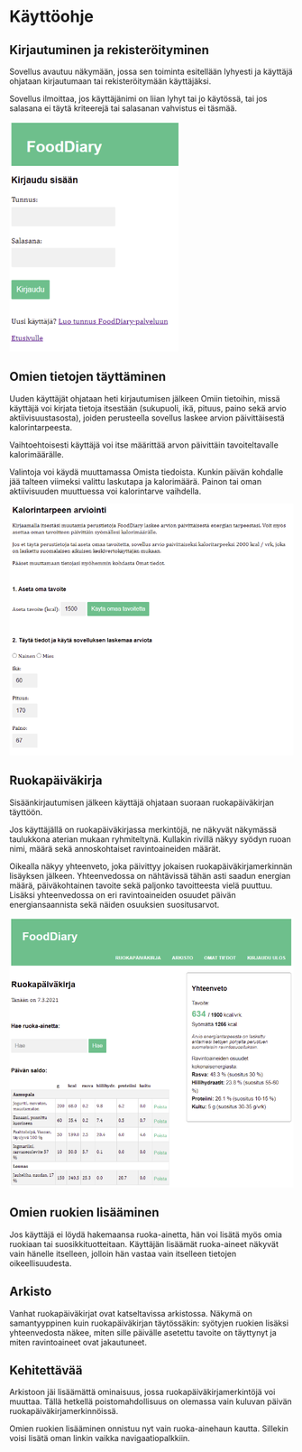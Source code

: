 # Käyttöohje

## Kirjautuminen ja rekisteröityminen

Sovellus avautuu näkymään, jossa sen toiminta esitellään lyhyesti ja käyttäjä ohjataan kirjautumaan tai 
rekisteröitymään käyttäjäksi.

Sovellus ilmoittaa, jos käyttäjänimi on liian lyhyt tai jo käytössä, tai jos salasana ei täytä kriteerejä 
tai salasanan vahvistus ei täsmää.

<img src="https://github.com/mlkulmala/tsoha-FoodDiary/blob/master/documentation/images/login.png" width="300">


## Omien tietojen täyttäminen

Uuden käyttäjät ohjataan heti kirjautumisen jälkeen Omiin tietoihin, missä käyttäjä voi kirjata tietoja itsestään 
(sukupuoli, ikä, pituus, paino sekä arvio aktiivisuustasosta), joiden perusteella sovellus laskee arvion 
päivittäisestä kalorintarpeesta. 

Vaihtoehtoisesti käyttäjä voi itse määrittää arvon päivittäin tavoiteltavalle kalorimäärälle. 

Valintoja voi käydä muuttamassa Omista tiedoista. Kunkin päivän kohdalle jää talteen viimeksi valittu laskutapa ja 
kalorimäärä. Painon tai oman aktiivisuuden muuttuessa voi kalorintarve vaihdella.

<img src="https://github.com/mlkulmala/tsoha-FoodDiary/blob/master/documentation/images/set_goal.png" width="600">


## Ruokapäiväkirja

Sisäänkirjautumisen jälkeen käyttäjä ohjataan suoraan ruokapäiväkirjan täyttöön. 

Jos käyttäjällä on ruokapäiväkirjassa merkintöjä, ne näkyvät näkymässä taulukkona aterian mukaan ryhmiteltynä. Kullakin 
rivillä näkyy syödyn ruoan nimi, määrä sekä annoskohtaiset ravintoaineiden määrät.

Oikealla näkyy yhteenveto, joka päivittyy jokaisen ruokapäiväkirjamerkinnän lisäyksen jälkeen. Yhteenvedossa on nähtävissä 
tähän asti saadun energian määrä, päiväkohtainen tavoite sekä paljonko tavoitteesta vielä puuttuu. Lisäksi 
yhteenvedossa on eri ravintoaineiden osuudet päivän energiansaannista sekä näiden osuuksien suositusarvot. 

<img src="https://github.com/mlkulmala/tsoha-FoodDiary/blob/master/documentation/images/food_search.png" width="600">


## Omien ruokien lisääminen

Jos käyttäjä ei löydä hakemaansa ruoka-ainetta, hän voi lisätä myös omia ruokiaan tai suosikkituotteitaan. Käyttäjän
lisäämät ruoka-aineet näkyvät vain hänelle itselleen, jolloin hän vastaa vain itselleen tietojen oikeellisuudesta.


## Arkisto

Vanhat ruokapäiväkirjat ovat katseltavissa arkistossa. Näkymä on samantyyppinen kuin ruokapäiväkirjan täytössäkin: syötyjen 
ruokien lisäksi yhteenvedosta näkee, miten sille päivälle asetettu tavoite on täyttynyt ja miten ravintoaineet ovat
jakautuneet.


## Kehitettävää

Arkistoon jäi lisäämättä ominaisuus, jossa ruokapäiväkirjamerkintöjä voi muuttaa. Tällä hetkellä poistomahdollisuus on olemassa
vain kuluvan päivän ruokapäiväkirjamerkinnöissä.

Omien ruokien lisääminen onnistuu nyt vain ruoka-ainehaun kautta. Sillekin voisi lisätä oman linkin vaikka navigaatiopalkkiin.

